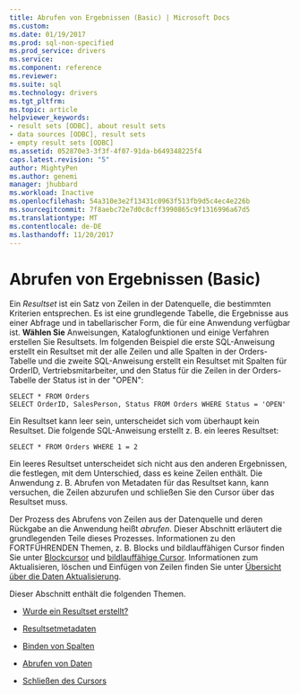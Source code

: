 ```yaml
---
title: Abrufen von Ergebnissen (Basic) | Microsoft Docs
ms.custom: 
ms.date: 01/19/2017
ms.prod: sql-non-specified
ms.prod_service: drivers
ms.service: 
ms.component: reference
ms.reviewer: 
ms.suite: sql
ms.technology: drivers
ms.tgt_pltfrm: 
ms.topic: article
helpviewer_keywords:
- result sets [ODBC], about result sets
- data sources [ODBC], result sets
- empty result sets [ODBC]
ms.assetid: 052870e3-3f3f-4f07-91da-b649348225f4
caps.latest.revision: "5"
author: MightyPen
ms.author: genemi
manager: jhubbard
ms.workload: Inactive
ms.openlocfilehash: 54a310e3e2f13431c0963f513fb9d5c4ec4e226b
ms.sourcegitcommit: 7f8aebc72e7d0c8cff3990865c9f1316996a67d5
ms.translationtype: MT
ms.contentlocale: de-DE
ms.lasthandoff: 11/20/2017
---
```

# <a name="retrieving-results-basic"></a>Abrufen von Ergebnissen (Basic)
Ein *Resultset* ist ein Satz von Zeilen in der Datenquelle, die bestimmten Kriterien entsprechen. Es ist eine grundlegende Tabelle, die Ergebnisse aus einer Abfrage und in tabellarischer Form, die für eine Anwendung verfügbar ist. **Wählen Sie** Anweisungen, Katalogfunktionen und einige Verfahren erstellen Sie Resultsets. Im folgenden Beispiel die erste SQL-Anweisung erstellt ein Resultset mit der alle Zeilen und alle Spalten in der Orders-Tabelle und die zweite SQL-Anweisung erstellt ein Resultset mit Spalten für OrderID, Vertriebsmitarbeiter, und den Status für die Zeilen in der Orders-Tabelle der Status ist in der "OPEN":  
  
```  
SELECT * FROM Orders  
SELECT OrderID, SalesPerson, Status FROM Orders WHERE Status = 'OPEN'  
```  
  
 Ein Resultset kann leer sein, unterscheidet sich vom überhaupt kein Resultset. Die folgende SQL-Anweisung erstellt z. B. ein leeres Resultset:  
  
```  
SELECT * FROM Orders WHERE 1 = 2  
```  
  
 Ein leeres Resultset unterscheidet sich nicht aus den anderen Ergebnissen, die festlegen, mit dem Unterschied, dass es keine Zeilen enthält. Die Anwendung z. B. Abrufen von Metadaten für das Resultset kann, kann versuchen, die Zeilen abzurufen und schließen Sie den Cursor über das Resultset muss.  
  
 Der Prozess des Abrufens von Zeilen aus der Datenquelle und deren Rückgabe an die Anwendung heißt *abrufen*. Dieser Abschnitt erläutert die grundlegenden Teile dieses Prozesses. Informationen zu den FORTFÜHRENDEN Themen, z. B. Blocks und bildlauffähigen Cursor finden Sie unter [Blockcursor](../../../odbc/reference/develop-app/block-cursors.md) und [bildlauffähige Cursor](../../../odbc/reference/develop-app/scrollable-cursors.md). Informationen zum Aktualisieren, löschen und Einfügen von Zeilen finden Sie unter [Übersicht über die Daten Aktualisierung](../../../odbc/reference/develop-app/updating-data-overview.md).  
  
 Dieser Abschnitt enthält die folgenden Themen.  
  
-   [Wurde ein Resultset erstellt?](../../../odbc/reference/develop-app/was-a-result-set-created.md)  
  
-   [Resultsetmetadaten](../../../odbc/reference/develop-app/result-set-metadata.md)  
  
-   [Binden von Spalten](../../../odbc/reference/develop-app/binding-columns.md)  
  
-   [Abrufen von Daten](../../../odbc/reference/develop-app/fetching-data.md)  
  
-   [Schließen des Cursors](../../../odbc/reference/develop-app/closing-the-cursor.md)
